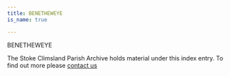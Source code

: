```yaml
---
title: BENETHEWEYE
is_name: true

---
```


BENETHEWEYE


The Stoke Climsland Parish Archive holds material under this index entry. To find out more please [contact us](/contact/)
